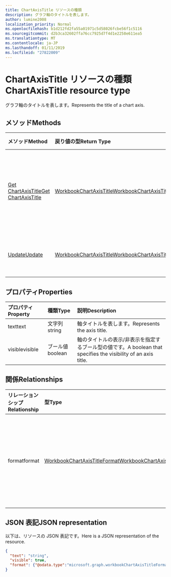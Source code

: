 ```yaml
---
title: ChartAxisTitle リソースの種類
description: グラフ軸のタイトルを表します。
author: lumine2008
localization_priority: Normal
ms.openlocfilehash: b1d212fd2fa55a01971c5d58026fcbe56f1c5116
ms.sourcegitcommit: d2b3ca32602ffa76cc7925d7f4d1e2258e611ea5
ms.translationtype: MT
ms.contentlocale: ja-JP
ms.lasthandoff: 01/11/2019
ms.locfileid: "27822009"
---
```

# <a name="chartaxistitle-resource-type"></a><span data-ttu-id="ec910-103">ChartAxisTitle リソースの種類</span><span class="sxs-lookup"><span data-stu-id="ec910-103">ChartAxisTitle resource type</span></span>

<span data-ttu-id="ec910-104">グラフ軸のタイトルを表します。</span><span class="sxs-lookup"><span data-stu-id="ec910-104">Represents the title of a chart axis.</span></span>


## <a name="methods"></a><span data-ttu-id="ec910-105">メソッド</span><span class="sxs-lookup"><span data-stu-id="ec910-105">Methods</span></span>

| <span data-ttu-id="ec910-106">メソッド</span><span class="sxs-lookup"><span data-stu-id="ec910-106">Method</span></span>           | <span data-ttu-id="ec910-107">戻り値の型</span><span class="sxs-lookup"><span data-stu-id="ec910-107">Return Type</span></span>    |<span data-ttu-id="ec910-108">説明</span><span class="sxs-lookup"><span data-stu-id="ec910-108">Description</span></span>|
|:---------------|:--------|:----------|
|[<span data-ttu-id="ec910-109">Get ChartAxisTitle</span><span class="sxs-lookup"><span data-stu-id="ec910-109">Get ChartAxisTitle</span></span>](../api/chartaxistitle-get.md) | [<span data-ttu-id="ec910-110">WorkbookChartAxisTitle</span><span class="sxs-lookup"><span data-stu-id="ec910-110">WorkbookChartAxisTitle</span></span>](chartaxistitle.md) |<span data-ttu-id="ec910-111">chartAxisTitle オブジェクトのプロパティと関係を読み取ります。</span><span class="sxs-lookup"><span data-stu-id="ec910-111">Read properties and relationships of chartAxisTitle object.</span></span>|
|[<span data-ttu-id="ec910-112">Update</span><span class="sxs-lookup"><span data-stu-id="ec910-112">Update</span></span>](../api/chartaxistitle-update.md) | [<span data-ttu-id="ec910-113">WorkbookChartAxisTitle</span><span class="sxs-lookup"><span data-stu-id="ec910-113">WorkbookChartAxisTitle</span></span>](chartaxistitle.md)    |<span data-ttu-id="ec910-114">ChartAxisTitle オブジェクトを更新します。</span><span class="sxs-lookup"><span data-stu-id="ec910-114">Update ChartAxisTitle object.</span></span> |

## <a name="properties"></a><span data-ttu-id="ec910-115">プロパティ</span><span class="sxs-lookup"><span data-stu-id="ec910-115">Properties</span></span>
| <span data-ttu-id="ec910-116">プロパティ</span><span class="sxs-lookup"><span data-stu-id="ec910-116">Property</span></span>     | <span data-ttu-id="ec910-117">種類</span><span class="sxs-lookup"><span data-stu-id="ec910-117">Type</span></span>   |<span data-ttu-id="ec910-118">説明</span><span class="sxs-lookup"><span data-stu-id="ec910-118">Description</span></span>|
|:---------------|:--------|:----------|
|<span data-ttu-id="ec910-119">text</span><span class="sxs-lookup"><span data-stu-id="ec910-119">text</span></span>|<span data-ttu-id="ec910-120">文字列</span><span class="sxs-lookup"><span data-stu-id="ec910-120">string</span></span>|<span data-ttu-id="ec910-121">軸タイトルを表します。</span><span class="sxs-lookup"><span data-stu-id="ec910-121">Represents the axis title.</span></span>|
|<span data-ttu-id="ec910-122">visible</span><span class="sxs-lookup"><span data-stu-id="ec910-122">visible</span></span>|<span data-ttu-id="ec910-123">ブール値</span><span class="sxs-lookup"><span data-stu-id="ec910-123">boolean</span></span>|<span data-ttu-id="ec910-124">軸のタイトルの表示/非表示を指定するブール型の値です。</span><span class="sxs-lookup"><span data-stu-id="ec910-124">A boolean that specifies the visibility of an axis title.</span></span>|

## <a name="relationships"></a><span data-ttu-id="ec910-125">関係</span><span class="sxs-lookup"><span data-stu-id="ec910-125">Relationships</span></span>
| <span data-ttu-id="ec910-126">リレーションシップ</span><span class="sxs-lookup"><span data-stu-id="ec910-126">Relationship</span></span> | <span data-ttu-id="ec910-127">型</span><span class="sxs-lookup"><span data-stu-id="ec910-127">Type</span></span>   |<span data-ttu-id="ec910-128">説明</span><span class="sxs-lookup"><span data-stu-id="ec910-128">Description</span></span>|
|:---------------|:--------|:----------|
|<span data-ttu-id="ec910-129">format</span><span class="sxs-lookup"><span data-stu-id="ec910-129">format</span></span>|[<span data-ttu-id="ec910-130">WorkbookChartAxisTitleFormat</span><span class="sxs-lookup"><span data-stu-id="ec910-130">WorkbookChartAxisTitleFormat</span></span>](chartaxistitleformat.md)|<span data-ttu-id="ec910-p101">グラフ軸のタイトルの書式設定を表します。値の取得のみ可能です。</span><span class="sxs-lookup"><span data-stu-id="ec910-p101">Represents the formatting of chart axis title. Read-only.</span></span>|

## <a name="json-representation"></a><span data-ttu-id="ec910-133">JSON 表記</span><span class="sxs-lookup"><span data-stu-id="ec910-133">JSON representation</span></span>

<span data-ttu-id="ec910-134">以下は、リソースの JSON 表記です。</span><span class="sxs-lookup"><span data-stu-id="ec910-134">Here is a JSON representation of the resource.</span></span>

<!--{
  "blockType": "resource",
  "baseType": "microsoft.graph.entity",
  "optionalProperties": [],
  "@odata.type": "microsoft.graph.workbookChartAxisTitle"
}-->

```json
{
  "text": "string",
  "visible": true,
  "format": {"@odata.type":"microsoft.graph.workbookChartAxisTitleFormat"}
}

```

<!-- uuid: 8fcb5dbc-d5aa-4681-8e31-b001d5168d79
2015-10-25 14:57:30 UTC -->
<!-- {
  "type": "#page.annotation",
  "description": "ChartAxisTitle resource",
  "keywords": "",
  "section": "documentation",
  "tocPath": ""
}-->

